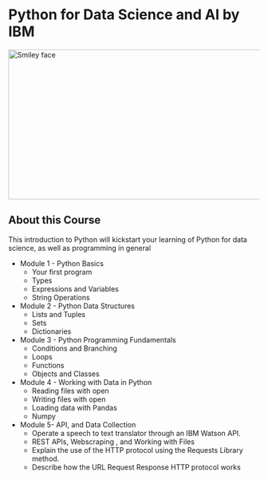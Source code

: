 # Python for Data Science and AI by IBM

<img src="https://i.imgur.com/YCFnjvg.png" alt="Smiley face" height="300" width="600">


## About this Course

This introduction to Python will kickstart your learning of Python for data science, as well as programming in general

* Module 1 - Python Basics
    * Your first program
    * Types
    * Expressions and Variables
    * String Operations
* Module 2 - Python Data Structures
    * Lists and Tuples
    * Sets
    * Dictionaries
* Module 3 - Python Programming Fundamentals
    * Conditions and Branching
    * Loops
    * Functions
    * Objects and Classes
* Module 4 - Working with Data in Python
    * Reading files with open
    * Writing files with open
    * Loading data with Pandas
    * Numpy 
* Module 5- API, and Data Collection
    * Operate a speech to text translator through an IBM Watson API.
    * REST APIs, Webscraping , and Working with Files
    * Explain the use of the HTTP protocol using the Requests Library method.
    * Describe how the URL Request Response HTTP protocol works

